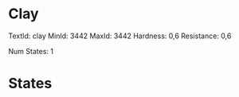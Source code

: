 # Clay
TextId: clay
MinId: 3442
MaxId: 3442
Hardness: 0,6
Resistance: 0,6

Num States: 1
# States
```

```